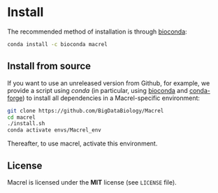 # Install

The recommended method of installation is through
[bioconda](https://anaconda.org/bioconda/macrel):

```bash
conda install -c bioconda macrel
```

## Install from source

If you want to use an unreleased version from Github, for example, we provide a
script using _conda_ (in particular, using
[bioconda](https://bioconda.github.io/) and
[conda-forge](https://conda-forge.org/)) to install all dependencies in a
Macrel-specific environment:

```bash
git clone https://github.com/BigDataBiology/Macrel
cd macrel
./install.sh
conda activate envs/Macrel_env
```

Thereafter, to use macrel, activate this environment.

## License

Macrel is licensed under the **MIT** license (see `LICENSE` file).



